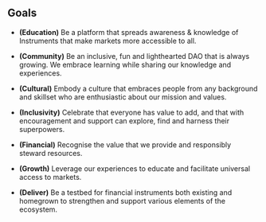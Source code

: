 ## Goals 
- **(Education)** Be a platform that spreads awareness & knowledge of Instruments that make markets more accessible to all.

- **(Community)** Be an inclusive, fun and lighthearted DAO that is always growing. We embrace learning while sharing our knowledge and experiences.

- **(Cultural)** Embody a culture that embraces people from any background and skillset who are enthusiastic about our mission and values. 

- **(Inclusivity)** Celebrate that everyone has value to add, and that with encouragement and support can explore, find and harness their superpowers.

- **(Financial)** Recognise the value that we provide and responsibly steward resources.

- **(Growth)** Leverage our experiences to educate and facilitate universal access to markets.

- **(Deliver)** Be a testbed for financial instruments both existing and homegrown to strengthen and support various elements of the ecosystem. 
